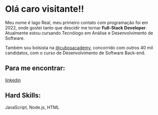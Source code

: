 # Olá caro visitante!!

Meu nome é Iago Real, meu primeiro contato com programação foi em 2022, onde gostei tanto que descidir me tornar **Full-Stack Developer**. Atualmente estou cursando Tecnólogo em Análise e Desenvolvimento de Software. 

Também sou bolsista na [@cubosacademy](https://cubos.academy/), concorrido com outros 40 mil candidatos, com o curso de Desenvolvimento de Software Back-end. 

## Para me encontrar:
[linkedin]()


## Hard Skills:
JavaScript, Node.js, HTML
